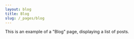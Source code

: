 ```yaml
---
layout: blog
title: Blog
slug: /_pages/blog
---
```


This is an example of a "Blog" page, displaying a list of posts.
<br />
